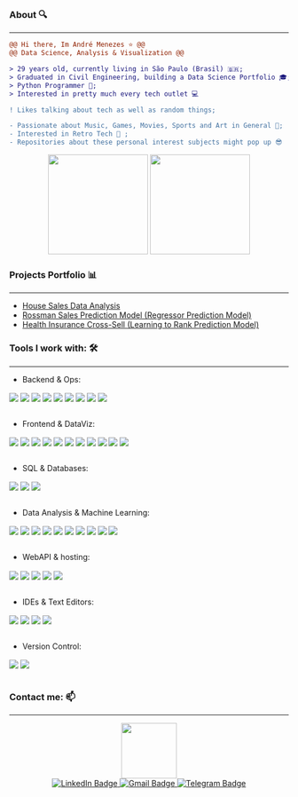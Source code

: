 ### About 🔍
_____

```diff
@@ Hi there, Im André Menezes ⭐ @@
@@ Data Science, Analysis & Visualization @@

> ‍29 years old, currently living in São Paulo (Brasil) 🇧🇷;
> Graduated in Civil Engineering, building a Data Science Portfolio 🎓;
> Python Programmer 🔬;
> Interested in pretty much every tech outlet 💻

! Likes talking about tech as well as random things;

- Passionate about Music, Games, Movies, Sports and Art in General 🎸;
- Interested in Retro Tech 💾 ;
- Repositories about these personal interest subjects might pop up 😎

```

<div align="center">
  <img height="180em" src="https://github-readme-stats.vercel.app/api?username=AndreMenezesDS&show_icons=true&theme=merko"/>
  <img height="180em" src="https://github-readme-stats.vercel.app/api/top-langs/?username=AndreMenezesDS&layout=compact&theme=merko"/>
</div>

### Projects Portfolio 📊
____

* [House Sales Data Analysis](https://github.com/AndreMenezesDS/house_rocket_sales_insights)
* [Rossman Sales Prediction Model (Regressor Prediction Model)](https://github.com/AndreMenezesDS/rossmann_sales_predict)
* [Health Insurance Cross-Sell (Learning to Rank Prediction Model)](https://github.com/AndreMenezesDS/PA004_health_insurance)

### Tools I work with: 🛠️

____

*  Backend & Ops: 
 <div style="display: inline_block">
    <img align="center" src="https://img.shields.io/badge/python-3670A0?style=for-the-badge&logo=python&logoColor=ffdd54" />
    <img align="center" src="https://img.shields.io/badge/r-%23276DC3.svg?style=for-the-badge&logo=r&logoColor=white" />
    <img align="center" src="https://img.shields.io/badge/shell_script-%23121011.svg?style=for-the-badge&logo=gnu-bash&logoColor=white" />
    <img align="center" src="https://img.shields.io/badge/PowerShell-%235391FE.svg?style=for-the-badge&logo=powershell&logoColor=white" />
    <img align="center" src="https://img.shields.io/badge/c++-%2300599C.svg?style=for-the-badge&logo=c%2B%2B&logoColor=white)" />
    <img align="center" src="https://img.shields.io/badge/Linux-FCC624?style=for-the-badge&logo=linux&logoColor=black" />
    <img align="center" src="https://img.shields.io/badge/Ubuntu-E95420?style=for-the-badge&logo=ubuntu&logoColor=white" />
    <img align="center" src="https://img.shields.io/badge/Windows-0078D6?style=for-the-badge&logo=windows&logoColor=white)" />
    <img align="center" src="https://img.shields.io/badge/conda-342B029.svg?&style=for-the-badge&logo=anaconda&logoColor=white" />
  </div>
  <br />

  *  Frontend & DataViz:
  <div>
    <img align="center" src="https://img.shields.io/badge/Streamlit-FF4B4B?style=for-the-badge&logo=Streamlit&logoColor=white" />
    <img align="center" src="https://img.shields.io/badge/power_bi-F2C811?style=for-the-badge&logo=powerbi&logoColor=black" />
    <img align="center" src="https://img.shields.io/badge/html5-%23E34F26.svg?style=for-the-badge&logo=html5&logoColor=white" />
    <img align="center" src="https://img.shields.io/badge/css3-%231572B6.svg?style=for-the-badge&logo=css3&logoColor=white" />
    <img align="center" src="https://img.shields.io/badge/javascript-%23323330.svg?style=for-the-badge&logo=javascript&logoColor=%23F7DF1E" />
    <img align="center" src="https://img.shields.io/badge/markdown-%23000000.svg?style=for-the-badge&logo=markdown&logoColor=white" />
    <img align="center" src="https://img.shields.io/badge/Google%20Sheets-34A853?style=for-the-badge&logo=google-sheets&logoColor=white" />
    <img align="center" src="https://img.shields.io/badge/LibreOffice-%2318A303?style=for-the-badge&logo=LibreOffice&logoColor=white" /> 
    <img align="center" src="https://img.shields.io/badge/Microsoft_Excel-217346?style=for-the-badge&logo=microsoft-excel&logoColor=white" />
    <img align="center" src="https://img.shields.io/badge/Microsoft_PowerPoint-B7472A?style=for-the-badge&logo=microsoft-powerpoint&logoColor=white" />
    <img align="center" src="https://img.shields.io/badge/Microsoft_Word-2B579A?style=for-the-badge&logo=microsoft-word&logoColor=white" />
  </div>
  <br />

  *  SQL & Databases:
  <div>
    <img align="center" src="https://img.shields.io/badge/SQLite-07405E?style=for-the-badge&logo=sqlite&logoColor=white" />
    <img align="center" src="https://img.shields.io/badge/postgresql-%23316192.svg?style=for-the-badge&logo=postgresql&logoColor=white" />
    <img align="center" src="https://img.shields.io/badge/mysql-%2300f.svg?style=for-the-badge&logo=mysql&logoColor=white" />
  </div>
  <br />

  *  Data Analysis & Machine Learning:
  <div>
    <img align="center" src="https://img.shields.io/badge/pandas-%23150458.svg?style=for-the-badge&logo=pandas&logoColor=white" />
    <img align="center" src="https://img.shields.io/badge/numpy-%23013243.svg?style=for-the-badge&logo=numpy&logoColor=white" />
    <img align="center" src="https://img.shields.io/badge/scikit--learn-%23F7931E.svg?style=for-the-badge&logo=scikit-learn&logoColor=white" />
    <img align="center" src="https://img.shields.io/badge/Plotly-%233F4F75.svg?style=for-the-badge&logo=plotly&logoColor=white" />
    <img align="center" src="https://img.shields.io/badge/scikit--learn-%23F7931E.svg?style=for-the-badge&logo=scikit-learn&logoColor=white" />
    <img align="center" src="https://img.shields.io/badge/SciPy-%230C55A5.svg?style=for-the-badge&logo=scipy&logoColor=%white" />
    <img align="center" src="https://img.shields.io/badge/Matplotlib-%23ffffff.svg?style=for-the-badge&logo=Matplotlib&logoColor=black" />
    <img align="center" src="https://img.shields.io/badge/XGBoost-blue?style=for-the-badge" />
    <img align="center" src="https://img.shields.io/badge/LightGBM-gray?style=for-the-badge" />
    <img align="center" src="https://img.shields.io/badge/Optuna-white?style=for-the-badge" />
  </div>
  <br />

  *  WebAPI & hosting:
  <div>
    <img align="center" src="https://img.shields.io/badge/flask-%23000.svg?style=for-the-badge&logo=flask&logoColor=white" />
    <img align="center" src="https://img.shields.io/badge/heroku-%23430098.svg?style=for-the-badge&logo=heroku&logoColor=white" />
    <img align="center" src="https://img.shields.io/badge/Render-%46E3B7.svg?style=for-the-badge&logo=render&logoColor=white" />
    <img align="center" src="https://img.shields.io/badge/AWS-%23FF9900.svg?style=for-the-badge&logo=amazon-aws&logoColor=white" />
    <img align="center" src="hhttps://img.shields.io/badge/GoogleCloud-%234285F4.svg?style=for-the-badge&logo=google-cloud&logoColor=white" />
  </div>
  <br />

  *  IDEs & Text Editors:
  <div>
    <img align="center" src="https://img.shields.io/badge/jupyter-%23FA0F00.svg?style=for-the-badge&logo=jupyter&logoColor=white" />
    <img align="center" src="https://img.shields.io/badge/Visual%20Studio%20Code-0078d7.svg?style=for-the-badge&logo=visual-studio-code&logoColor=white" />
    <img align="center" src="https://img.shields.io/badge/sublime_text-%23575757.svg?style=for-the-badge&logo=sublime-text&logoColor=important" />
    <img align="center" src="https://img.shields.io/badge/VIM-%2311AB00.svg?style=for-the-badge&logo=vim&logoColor=white" />
  </div>
  <br />

  *  Version Control:
  <div>
    <img align="center" src="https://img.shields.io/badge/git-%23F05033.svg?style=for-the-badge&logo=git&logoColor=white" />
    <img align="center" src="https://img.shields.io/badge/github-%23121011.svg?style=for-the-badge&logo=github&logoColor=white" />
  </div>
  <br />

### Contact me: 📫
____

<div id="header" align="center">
  <img src="https://media.giphy.com/media/M9gbBd9nbDrOTu1Mqx/giphy.gif" width="100"/>
  <div id="badges" >
    <a href = "https://www.linkedin.com/in/andremenezes994/">
      <img src="https://img.shields.io/badge/LinkedIn-blue?style=for-the-badge&logo=linkedin&logoColor=white" alt="LinkedIn Badge"/>
    </a>
    <a href = "andalves994@gmail.com">
      <img src="https://img.shields.io/badge/-Gmail-EA4335?logo=Gmail&logoColor=white&style=for-the-badge" alt="Gmail Badge"/>
    </a>
    <a href = "https://t.me/andre_menezes_94">
      <img src="https://img.shields.io/badge/-Telegram-26A5E4?logo=Telegram&logoColor=white&style=for-the-badge" alt="Telegram Badge"/>
    </a>
  </div>
</div>

<!--
**AndreMenezesDS/AndreMenezesDS** is a ✨ _special_ ✨ repository because its `README.md` (this file) appears on your GitHub profile.

Here are some ideas to get you started:

- 🔭 I’m currently working on ...
- 🌱 I’m currently learning ...
- 👯 I’m looking to collaborate on ...
- 🤔 I’m looking for help with ...
- 💬 Ask me about ...
- 📫 How to reach me: ...
- 😄 Pronouns: ...
- ⚡ Fun fact: ...
-->
